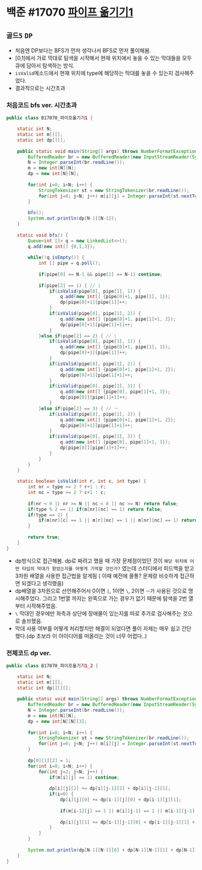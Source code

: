 # 백준 #17070 [파이프 옮기기1](https://www.acmicpc.net/problem/17070)
`골드5` `DP`
---
- 처음엔 DP보다는 BFS가 먼저 생각나서 BFS로 먼저 풀이해봄.
- [0,1]에서 가로 막대로 탐색을 시작해서 현재 위치에서 놓을 수 있는 막대들을 모두 큐에 담아서 탐색하는 방식.
- `isValid`메소드에서 현재 위치에 type에 해당하는 막대를 놓을 수 있는지 검사해주었다.
- 결과적으로는 시간초과

### 처음코드 bfs ver. 시간초과
```java
public class B17070_파이프옮기기1 {

	static int N;
	static int m[][];
	static int dp[][];
	
	public static void main(String[] args) throws NumberFormatException, IOException {
		BufferedReader br = new BufferedReader(new InputStreamReader(System.in));
		N = Integer.parseInt(br.readLine());
		m = new int[N][N];
		dp = new int[N][N];
		
		for(int i=0; i<N; i++) {
			StringTokenizer st = new StringTokenizer(br.readLine());
			for(int j=0; j<N; j++) m[i][j] = Integer.parseInt(st.nextToken());
		}
		
		bfs();
		System.out.println(dp[N-1][N-1]);
	}
	
	static void bfs() {
		Queue<int []> q = new LinkedList<>();
		q.add(new int[] {0,1,3});
		
		while(!q.isEmpty()) {
			int [] pipe = q.poll();
			
			if(pipe[0] == N-1 && pipe[1] == N-1) continue;
			
			if(pipe[2] == 1) { // |
				if(isValid(pipe[0], pipe[1], 1)) {
					q.add(new int[] {pipe[0]+1, pipe[1], 1});
					dp[pipe[0]+1][pipe[1]]++;
				}
				if(isValid(pipe[0], pipe[1], 2)) {
					q.add(new int[] {pipe[0]+1, pipe[1]+1, 2});
					dp[pipe[0]+1][pipe[1]+1]++;
				}
			}else if(pipe[2] == 2) { // \
				if(isValid(pipe[0], pipe[1], 1)) {
					q.add(new int[] {pipe[0]+1, pipe[1], 1});
					dp[pipe[0]+1][pipe[1]]++;
				}
				if(isValid(pipe[0], pipe[1], 2)) {
					q.add(new int[] {pipe[0]+1, pipe[1]+1, 2});
					dp[pipe[0]+1][pipe[1]+1]++;
				}
				if(isValid(pipe[0], pipe[1], 3)) {
					q.add(new int[] {pipe[0], pipe[1]+1, 3});
					dp[pipe[0]][pipe[1]+1]++;
				}
			}else if(pipe[2] == 3) { // ㅡ
				if(isValid(pipe[0], pipe[1], 2)) {
					q.add(new int[] {pipe[0]+1, pipe[1]+1, 2});
					dp[pipe[0]+1][pipe[1]+1]++;
				}
				if(isValid(pipe[0], pipe[1], 3)) {
					q.add(new int[] {pipe[0], pipe[1]+1, 3});
					dp[pipe[0]][pipe[1]+1]++;
				}
			}
		}
	}
	
	static boolean isValid(int r, int c, int type) {
		int nr = type <= 2 ? r+1 : r;
		int nc = type >= 2 ? c+1 : c;
		
		if(nr < 0 || nr >= N || nc < 0 || nc >= N) return false;
		if(type % 2 == 1) if(m[nr][nc] == 1) return false;
		if(type == 2) {
			if(m[nr][c] == 1 || m[r][nc] == 1 || m[nr][nc] == 1) return false;
		}
		
		return true;
	}
}
```
- dp방식으로 접근해봄. dp로 짜려고 했을 때 가장 문제점이었던 것이 `해당 위치에 어떤 타입의 막대가 왔었는지를 어떻게 기억할 것인가?` 였는데 스터디에서 피드백을 받고 3차원 배열을 사용한 접근법을 알게됨 ( 이때 예전에 물통? 문제랑 비슷하게 접근하면 되겠다고 생각했음)
- dp배열을 3차원으로 선언해주어서 0이면 `|`,  1이면 `\`, 2이면 `ㅡ`가 사용된 것으로 명시해주었다. 그리고 1번열 까지는 왼쪽으로 가는 경우가 없기 때문에 탐색을 2번 열부터 시작해주었음.
- `\` 막대인 경우에만 좌측과 상단에 장애물이 있는지를 따로 추가로 검사해주는 것으로 솔브했음.
- 막대 사용 여부를 어떻게 처리할지만 해결이 되었다면 풀이 자체는 매우 쉽고 간단했다.(dp 초보라 이 아이디어를 떠올리는 것이 너무 어렵다..)
### 전체코드 dp ver.
```java
public class B17070_파이프옮기기1_2 {

	static int N;
	static int m[][];
	static int dp[][][];
	
	public static void main(String[] args) throws NumberFormatException, IOException {
		BufferedReader br = new BufferedReader(new InputStreamReader(System.in));
		N = Integer.parseInt(br.readLine());
		m = new int[N][N];
		dp = new int[N][N][3];
		
		for(int i=0; i<N; i++) {
			StringTokenizer st = new StringTokenizer(br.readLine());
			for(int j=0; j<N; j++) m[i][j] = Integer.parseInt(st.nextToken());
		}
		
		dp[0][1][2] = 1;
		for(int i=0; i<N; i++) {
			for(int j=2; j<N; j++) {
				if(m[i][j] == 1) continue;
				
				dp[i][j][2] += dp[i][j-1][2] + dp[i][j-1][1];
				if(i>0) {
					dp[i][j][0] += dp[i-1][j][0] + dp[i-1][j][1];
					
					if(m[i-1][j] == 1 || m[i][j-1] == 1 || m[i-1][j-1] == 1) continue;
					
					dp[i][j][1] += dp[i-1][j-1][0] + dp[i-1][j-1][1] + dp[i-1][j-1][2];
				}
			}
		}
		
		System.out.println(dp[N-1][N-1][0] + dp[N-1][N-1][1] + dp[N-1][N-1][2]);
	}
}

```
